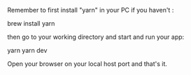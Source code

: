 Remember to first install "yarn" in your PC if you haven't :

brew  install yarn

then go to your working directory and start and run your app:

yarn
yarn dev

Open your browser on your local host port and that's it.
